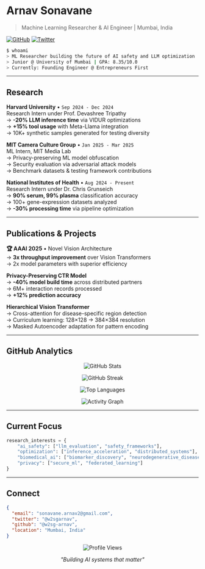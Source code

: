 # Arnav Sonavane

> Machine Learning Researcher & AI Engineer | Mumbai, India

[![GitHub](https://img.shields.io/github/followers/w2sg-arnav?style=social)](https://github.com/w2sg-arnav) [![Twitter](https://img.shields.io/twitter/follow/w2sgarnav?style=social)](https://x.com/w2sgarnav)

```bash
$ whoami
> ML Researcher building the future of AI safety and LLM optimization
> Junior @ University of Mumbai | GPA: 8.35/10.0
> Currently: Founding Engineer @ Entrepreneurs First
```

---

## Research

**Harvard University** • `Sep 2024 - Dec 2024`  
Research Intern under Prof. Devashree Tripathy  
→ **-20% LLM inference time** via VIDUR optimizations  
→ **+15% tool usage** with Meta-Llama integration  
→ 10K+ synthetic samples generated for testing diversity  

**MIT Camera Culture Group** • `Jan 2025 - Mar 2025`  
ML Intern, MIT Media Lab  
→ Privacy-preserving ML model obfuscation  
→ Security evaluation via adversarial attack models  
→ Benchmark datasets & testing framework contributions  

**National Institutes of Health** • `Aug 2024 - Present`  
Research Intern under Dr. Chris Grunseich  
→ **90% serum, 99% plasma** classification accuracy  
→ 100+ gene-expression datasets analyzed  
→ **-30% processing time** via pipeline optimization  

---

## Publications & Projects

**🏆 AAAI 2025** • Novel Vision Architecture  
→ **3x throughput improvement** over Vision Transformers  
→ 2x model parameters with superior efficiency  

**Privacy-Preserving CTR Model**  
→ **-40% model build time** across distributed partners  
→ 6M+ interaction records processed  
→ **+12% prediction accuracy**  

**Hierarchical Vision Transformer**  
→ Cross-attention for disease-specific region detection  
→ Curriculum learning: 128×128 → 384×384 resolution  
→ Masked Autoencoder adaptation for pattern encoding  

---

## GitHub Analytics

<div align="center">

![GitHub Stats](https://github-readme-stats.vercel.app/api?username=w2sg-arnav&show_icons=true&theme=dark&hide_border=true&bg_color=0d1117&title_color=58a6ff&text_color=c9d1d9&icon_color=58a6ff)

![GitHub Streak](https://github-readme-streak-stats.herokuapp.com/?user=w2sg-arnav&theme=dark&hide_border=true&background=0d1117&stroke=30363d&ring=58a6ff&fire=58a6ff&currStreakNum=c9d1d9&sideNums=c9d1d9&currStreakLabel=58a6ff&sideLabels=58a6ff&dates=8b949e)

![Top Languages](https://github-readme-stats.vercel.app/api/top-langs/?username=w2sg-arnav&layout=compact&theme=dark&hide_border=true&bg_color=0d1117&title_color=58a6ff&text_color=c9d1d9)

![Activity Graph](https://github-readme-activity-graph.vercel.app/graph?username=w2sg-arnav&theme=github-compact&hide_border=true&bg_color=0d1117&color=58a6ff&line=30363d&point=c9d1d9)


</div>

---

## Current Focus

```python
research_interests = {
    "ai_safety": ["llm_evaluation", "safety_frameworks"],
    "optimization": ["inference_acceleration", "distributed_systems"],
    "biomedical_ai": ["biomarker_discovery", "neurodegenerative_diseases"],
    "privacy": ["secure_ml", "federated_learning"]
}
```

---

## Connect

```json
{
  "email": "sonavane.arnav2@gmail.com",
  "twitter": "@w2sgarnav",
  "github": "@w2sg-arnav",
  "location": "Mumbai, India"
}
```

<div align="center">

![Profile Views](https://komarev.com/ghpvc/?username=w2sg-arnav&style=flat-square&color=58a6ff)

*"Building AI systems that matter"*

</div>
